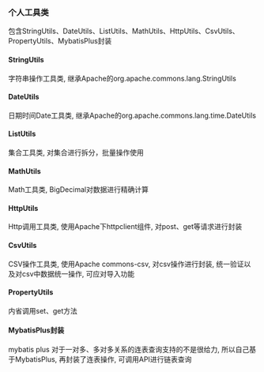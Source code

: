 ### 个人工具类

包含StringUtils、DateUtils、ListUtils、MathUtils、HttpUtils、CsvUtils、PropertyUtils、MybatisPlus封装

#### StringUtils
字符串操作工具类, 继承Apache的org.apache.commons.lang.StringUtils

#### DateUtils
日期时间Date工具类, 继承Apache的org.apache.commons.lang.time.DateUtils

#### ListUtils
集合工具类, 对集合进行拆分，批量操作使用

#### MathUtils
Math工具类, BigDecimal对数据进行精确计算

#### HttpUtils
Http调用工具类, 使用Apache下httpclient组件, 对post、get等请求进行封装

#### CsvUtils
CSV操作工具类, 使用Apache commons-csv, 对csv操作进行封装, 统一验证以及对csv中数据统一操作, 可应对导入功能

#### PropertyUtils
内省调用set、get方法

#### MybatisPlus封装
mybatis plus 对于一对多、多对多关系的连表查询支持的不是很给力, 所以自己基于MybatisPlus, 再封装了连表操作, 可调用API进行链表查询